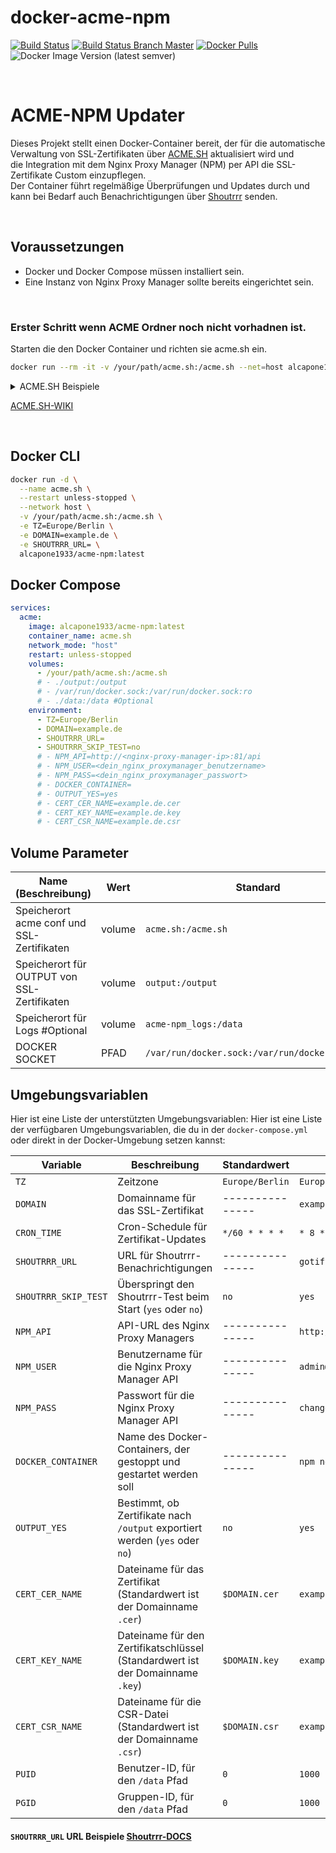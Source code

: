 # docker-acme-npm

[![Build Status](https://shields.cosanostra-cloud.de/drone/build/alcapone1933/docker-acme-npm?logo=drone&server=https%3A%2F%2Fdrone.docker-for-life.de)](https://drone.docker-for-life.de/alcapone1933/docker-acme-npm)
[![Build Status Branch Master](https://shields.cosanostra-cloud.de/drone/build/alcapone1933/docker-acme-npm/master?logo=drone&label=build%20%5Bbranch%20master%5D&server=https%3A%2F%2Fdrone.docker-for-life.de)](https://drone.docker-for-life.de/alcapone1933/docker-acme-npm/branches)
[![Docker Pulls](https://shields.cosanostra-cloud.de/docker/pulls/alcapone1933/acme-npm?logo=docker&logoColor=blue)](https://hub.docker.com/r/alcapone1933/acme-npm/tags)
![Docker Image Version (latest semver)](https://shields.cosanostra-cloud.de/docker/v/alcapone1933/acme-npm?sort=semver&logo=docker&logoColor=blue&label=dockerhub%20version)

&nbsp;

# ACME-NPM Updater

Dieses Projekt stellt einen Docker-Container bereit, der für die automatische Verwaltung von SSL-Zertifikaten über [ACME.SH](https://github.com/acmesh-official/acme.sh) aktualisiert wird und \
die Integration mit dem Nginx Proxy Manager (NPM) per API die SSL-Zertifikate Custom einzupflegen. \
Der Container führt regelmäßige Überprüfungen und Updates durch und kann bei Bedarf auch Benachrichtigungen über [Shoutrrr](https://containrrr.dev/shoutrrr) senden.

&nbsp;

## Voraussetzungen

- Docker und Docker Compose müssen installiert sein.
- Eine Instanz von Nginx Proxy Manager sollte bereits eingerichtet sein.

&nbsp;

### Erster Schritt wenn ACME Ordner noch nicht vorhadnen ist.

Starten die den Docker Container und richten sie acme.sh ein.

```bash
docker run --rm -it -v /your/path/acme.sh:/acme.sh --net=host alcapone1933/acme-npm /bin/bash
```

<details>
<summary markdown="span">ACME.SH Beispiele</summary>

```bash
acme.sh --set-default-ca --server letsencrypt

acme.sh --register-account --server letsencrypt -m user@example.com

acme.sh --issue --standalone -d example.com
acme.sh --issue --dns dns_ddnss -d example.com
acme.sh --issue --dns dns_ddnss -d example.com -d '*.example.com'

acme.sh --issue --dns dns_ipv64 -d example.com --server letsencrypt
acme.sh --issue --dns dns_ipv64 -d example.com -d '*.example.com' --server letsencrypt

acme.sh --issue --alpn --tlsport 8443 --server letsencrypt --keylength 3072 -d example.com

acme.sh --cron
acme.sh --renew-all
acme.sh --renew-all --staging --force
acme.sh --renew -d example.com --force


acme.sh --set-notify --notify-source myservername --notify-mode 0 --notify-level 2 --notify-hook gotify
export GOTIFY_URL="https://gotify.example.com"
export GOTIFY_TOKEN="123456789ABCDEF"
```
</details>

[ACME.SH-WIKI](https://github.com/acmesh-official/acme.sh/wiki)

&nbsp;

## Docker CLI

```bash
docker run -d \
  --name acme.sh \
  --restart unless-stopped \
  --network host \
  -v /your/path/acme.sh:/acme.sh \
  -e TZ=Europe/Berlin \
  -e DOMAIN=example.de \
  -e SHOUTRRR_URL= \
  alcapone1933/acme-npm:latest

```
## Docker Compose

```yaml
services:
  acme:
    image: alcapone1933/acme-npm:latest
    container_name: acme.sh
    network_mode: "host"
    restart: unless-stopped
    volumes:
      - /your/path/acme.sh:/acme.sh
      # - ./output:/output
      # - /var/run/docker.sock:/var/run/docker.sock:ro
      # - ./data:/data #Optional
    environment:
      - TZ=Europe/Berlin
      - DOMAIN=example.de
      - SHOUTRRR_URL=
      - SHOUTRRR_SKIP_TEST=no
      # - NPM_API=http://<nginx-proxy-manager-ip>:81/api
      # - NPM_USER=<dein_nginx_proxymanager_benutzername>
      # - NPM_PASS=<dein_nginx_proxymanager_passwort>
      # - DOCKER_CONTAINER=
      # - OUTPUT_YES=yes
      # - CERT_CER_NAME=example.de.cer
      # - CERT_KEY_NAME=example.de.key
      # - CERT_CSR_NAME=example.de.csr
```



## Volume Parameter

| Name (Beschreibung)                          | Wert    | Standard                                       |
| -------------------------------------------- | ------- | ---------------------------------------------- |
| Speicherort acme conf und SSL-Zertifikaten   | volume  | `acme.sh:/acme.sh`                             |
| Speicherort für OUTPUT von SSL-Zertifikaten  | volume  | `output:/output`                               |
| Speicherort für Logs #Optional               | volume  | `acme-npm_logs:/data`                          |
| DOCKER SOCKET                                | PFAD    | `/var/run/docker.sock:/var/run/docker.sock:ro` |


## Umgebungsvariablen
Hier ist eine Liste der unterstützten Umgebungsvariablen:
Hier ist eine Liste der verfügbaren Umgebungsvariablen, die du in der `docker-compose.yml` oder direkt in der Docker-Umgebung setzen kannst:

| Variable             | Beschreibung                                                                   | Standardwert    | Beispiel                 |
| -------------------- | ------------------------------------------------------------------------------ | --------------- | ------------------------ |
| `TZ`                 | Zeitzone                                                                       | `Europe/Berlin` | `Europe/Berlin`          |
| `DOMAIN`             | Domainname für das SSL-Zertifikat                                              | --------------- | `example.com`            |
| `CRON_TIME`          | Cron-Schedule für Zertifikat-Updates                                           | `*/60 * * * *`  | `* 8 * * 1`              |        
| `SHOUTRRR_URL`       | URL für Shoutrrr-Benachrichtigungen                                            | --------------- | `gotify://...`           |
| `SHOUTRRR_SKIP_TEST` | Überspringt den Shoutrrr-Test beim Start (`yes` oder `no`)                     | `no`            | `yes`                    |
| `NPM_API`            | API-URL des Nginx Proxy Managers                                               | --------------- | `http://home.lan:81/api` |
| `NPM_USER`           | Benutzername für die Nginx Proxy Manager API                                   | --------------- | `admin@example.com`      |
| `NPM_PASS`           | Passwort für die Nginx Proxy Manager API                                       | --------------- | `changeme`               |
| `DOCKER_CONTAINER`   | Name des Docker-Containers, der gestoppt und gestartet werden soll             | --------------- | `npm nginx`              |
| `OUTPUT_YES`         | Bestimmt, ob Zertifikate nach `/output` exportiert werden (`yes` oder `no`)    | `no`            | `yes`                    |
| `CERT_CER_NAME`      | Dateiname für das Zertifikat (Standardwert ist der Domainname `.cer`)          | `$DOMAIN.cer`   | `example.de.cer`         |
| `CERT_KEY_NAME`      | Dateiname für den Zertifikatschlüssel (Standardwert ist der Domainname `.key`) | `$DOMAIN.key`   | `example.de.key`         |
| `CERT_CSR_NAME`      | Dateiname für die CSR-Datei (Standardwert ist der Domainname `.csr`)           | `$DOMAIN.csr`   | `example.de.csr`         |
| `PUID`               | Benutzer-ID, für den `/data` Pfad                                              | `0`             | `1000`                   |
| `PGID`               | Gruppen-ID,  für den `/data` Pfad                                              | `0`             | `1000`                   |


#### `SHOUTRRR_URL` URL Beispiele [Shoutrrr-DOCS](https://containrrr.dev/shoutrrr/latest/services/overview/)
